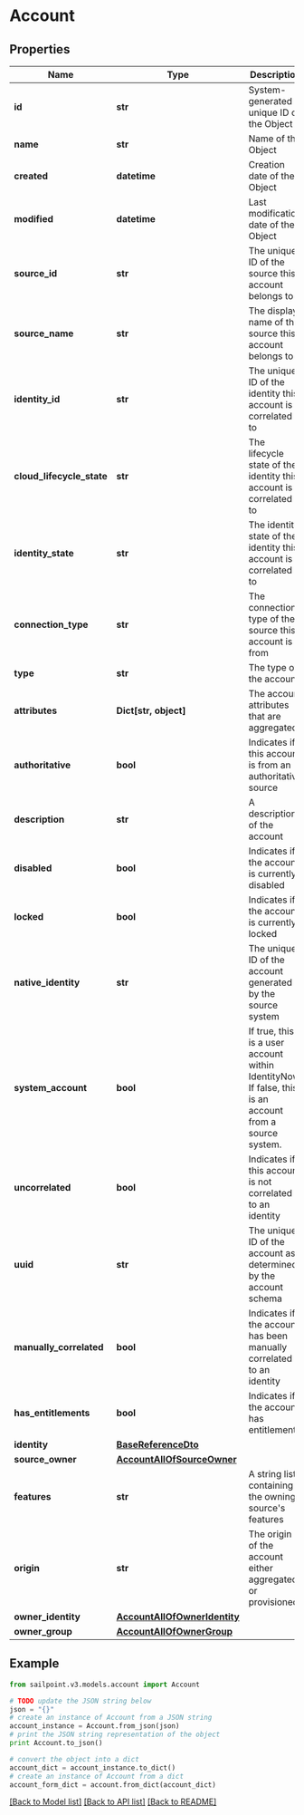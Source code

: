 # Account


## Properties

Name | Type | Description | Notes
------------ | ------------- | ------------- | -------------
**id** | **str** | System-generated unique ID of the Object | [optional] [readonly] 
**name** | **str** | Name of the Object | 
**created** | **datetime** | Creation date of the Object | [optional] [readonly] 
**modified** | **datetime** | Last modification date of the Object | [optional] [readonly] 
**source_id** | **str** | The unique ID of the source this account belongs to | 
**source_name** | **str** | The display name of the source this account belongs to | 
**identity_id** | **str** | The unique ID of the identity this account is correlated to | [optional] 
**cloud_lifecycle_state** | **str** | The lifecycle state of the identity this account is correlated to | [optional] 
**identity_state** | **str** | The identity state of the identity this account is correlated to | [optional] 
**connection_type** | **str** | The connection type of the source this account is from | [optional] 
**type** | **str** | The type of the account | [optional] 
**attributes** | **Dict[str, object]** | The account attributes that are aggregated | 
**authoritative** | **bool** | Indicates if this account is from an authoritative source | 
**description** | **str** | A description of the account | [optional] 
**disabled** | **bool** | Indicates if the account is currently disabled | 
**locked** | **bool** | Indicates if the account is currently locked | 
**native_identity** | **str** | The unique ID of the account generated by the source system | 
**system_account** | **bool** | If true, this is a user account within IdentityNow.  If false, this is an account from a source system. | 
**uncorrelated** | **bool** | Indicates if this account is not correlated to an identity | 
**uuid** | **str** | The unique ID of the account as determined by the account schema | [optional] 
**manually_correlated** | **bool** | Indicates if the account has been manually correlated to an identity | 
**has_entitlements** | **bool** | Indicates if the account has entitlements | 
**identity** | [**BaseReferenceDto**](BaseReferenceDto.md) |  | [optional] 
**source_owner** | [**AccountAllOfSourceOwner**](AccountAllOfSourceOwner.md) |  | [optional] 
**features** | **str** | A string list containing the owning source&#39;s features | [optional] 
**origin** | **str** | The origin of the account either aggregated or provisioned | [optional] 
**owner_identity** | [**AccountAllOfOwnerIdentity**](AccountAllOfOwnerIdentity.md) |  | [optional] 
**owner_group** | [**AccountAllOfOwnerGroup**](AccountAllOfOwnerGroup.md) |  | [optional] 

## Example

```python
from sailpoint.v3.models.account import Account

# TODO update the JSON string below
json = "{}"
# create an instance of Account from a JSON string
account_instance = Account.from_json(json)
# print the JSON string representation of the object
print Account.to_json()

# convert the object into a dict
account_dict = account_instance.to_dict()
# create an instance of Account from a dict
account_form_dict = account.from_dict(account_dict)
```
[[Back to Model list]](../README.md#documentation-for-models) [[Back to API list]](../README.md#documentation-for-api-endpoints) [[Back to README]](../README.md)


